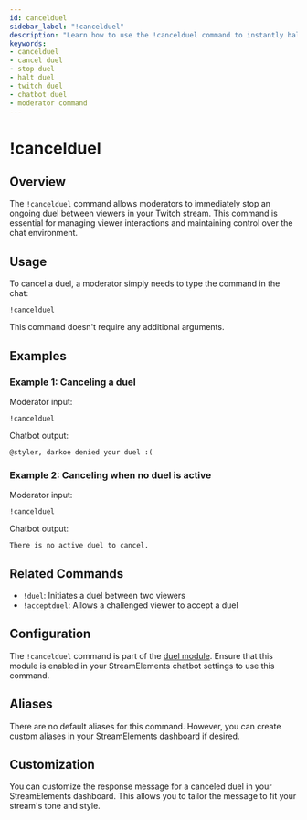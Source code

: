 ```yaml
---
id: cancelduel
sidebar_label: "!cancelduel"
description: "Learn how to use the !cancelduel command to instantly halt ongoing duels in your Twitch stream, enhancing viewer interaction management."
keywords:
- cancelduel
- cancel duel
- stop duel
- halt duel
- twitch duel
- chatbot duel
- moderator command
---
```


# !cancelduel

## Overview

The `!cancelduel` command allows moderators to immediately stop an ongoing duel between viewers in your Twitch stream. This command is essential for managing viewer interactions and maintaining control over the chat environment.

## Usage

To cancel a duel, a moderator simply needs to type the command in the chat:

```
!cancelduel
```

This command doesn't require any additional arguments.

## Examples

### Example 1: Canceling a duel

Moderator input:
```
!cancelduel
```

Chatbot output:
```
@styler, darkoe denied your duel :(
```

### Example 2: Canceling when no duel is active

Moderator input:
```
!cancelduel
```

Chatbot output:
```
There is no active duel to cancel.
```

## Related Commands

- `!duel`: Initiates a duel between two viewers
- `!acceptduel`: Allows a challenged viewer to accept a duel

## Configuration

The `!cancelduel` command is part of the [duel module](../../modules/duel). Ensure that this module is enabled in your StreamElements chatbot settings to use this command.

## Aliases

There are no default aliases for this command. However, you can create custom aliases in your StreamElements dashboard if desired.

## Customization

You can customize the response message for a canceled duel in your StreamElements dashboard. This allows you to tailor the message to fit your stream's tone and style.
